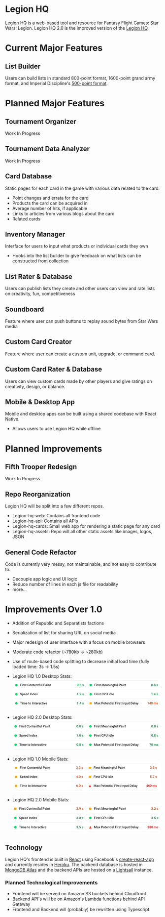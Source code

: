 # Legion HQ
Legion HQ is a web-based tool and resource for Fantasy Flight Games: Star Wars: Legion. Legion HQ 2.0 is the improved version of the [Legion HQ](https://github.com/NicholasCBrown/legion-HQ "Legion HQ 1.0 Github").

# Current Major Features
## List Builder
Users can build lists in standard 800-point format, 1600-point grand army format, and Imperial Discipline's [500-point format](https://imperialdiscipline.blog/2019/06/04/creating-a-500-point-format-for-legion/).

# Planned Major Features
## Tournament Organizer
Work In Progress
## Tournament Data Analyzer
Work In Progress
## Card Database
Static pages for each card in the game with various data related to the card:
- Point changes and errata for the card
- Products the card can be acquired in
- Average number of hits, if applicable
- Links to articles from various blogs about the card
- Related cards
## Inventory Manager
Interface for users to input what products or individual cards they own
- Hooks into the list builder to give feedback on what lists can be constructed from collection
## List Rater & Database
Users can publish lists they create and other users can view and rate lists on creativity, fun, competitiveness
## Soundboard
Feature where user can push buttons to replay sound bytes from Star Wars media
## Custom Card Creator
Feature where user can create a custom unit, upgrade, or command card.
## Custom Card Rater & Database
Users can view custom cards made by other players and give ratings on creativity, design, or balance.
## Mobile & Desktop App
Mobile and desktop apps can be built using a shared codebase with React Native.
- Allows users to use Legion HQ while offline

# Planned Improvements
## Fifth Trooper Redesign
Work In Progress
## Repo Reorganization
Legion HQ will be split into a few different repos.
- Legion-hq-web: Contains all frontend code
- Legion-hq-api: Contains all APIs
- Legion-hq-cards: Small web app for rendering a static page for any card
- Legion-hq-assets: Repo will all other static assets like images, logos, JSON
## General Code Refactor
Code is currently very messy, not maintainable, and not easy to contribute to.
- Decouple app logic and UI logic
- Reduce number of lines in each js file for readability
- more...

# Improvements Over 1.0
- Addition of Republic and Separatists factions
- Serialization of list for sharing URL on social media
- Major redesign of user interface with a focus on mobile browsers
- Moderate code refactor (~780kb -> ~280kb)
- Use of route-based code splitting to decrease initial load time (fully loaded time: 3s -> 1.5s)
- Legion HQ 1.0 Desktop Stats: ![Screenshot](images/desktop1.png)

- Legion HQ 2.0 Desktop Stats: ![Screenshot](images/desktop2.png)

- Legion HQ 1.0 Mobile Stats: ![Screenshot](images/mobile1.png)

- Legion HQ 2.0 Mobile Stats: ![Screenshot](images/mobile2.png)

## Technology
Legion HQ's frontend is built in [React](https://reactjs.org/) using Facebook's [create-react-app](https://github.com/facebook/create-react-app) and currently resides in [Heroku](https://dashboard.heroku.com/). The backend database is hosted in [MongoDB Atlas](https://www.mongodb.com/cloud/atlas) and the backend APIs are hosted on a [Lightsail](https://aws.amazon.com/lightsail/) instance.
### Planned Technological Improvements
- Frontend will be served on Amazon S3 buckets behind Cloudfront
- Backend API's will be on Amazon's Lambda functions behind API Gateway
- Frontend and Backend will (probably) be rewritten using Typescript
